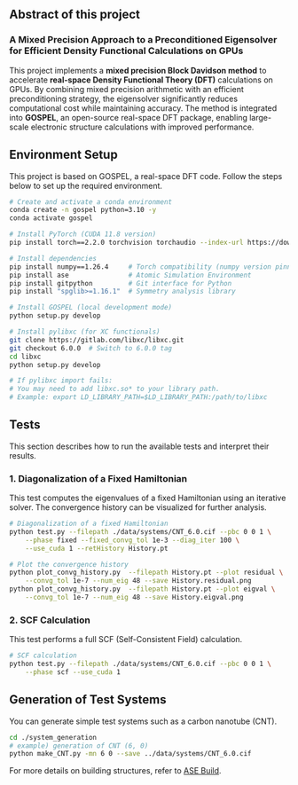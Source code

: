 ## Abstract of this project
### A Mixed Precision Approach to a Preconditioned Eigensolver for Efficient Density Functional Calculations on GPUs
This project implements a **mixed precision Block Davidson method** to accelerate **real-space Density Functional Theory (DFT)** calculations on GPUs. By combining mixed precision arithmetic with an efficient preconditioning strategy, the eigensolver significantly reduces computational cost while maintaining accuracy. The method is integrated into **GOSPEL**, an open-source real-space DFT package, enabling large-scale electronic structure calculations with improved performance.

## Environment Setup
This project is based on GOSPEL, a real-space DFT code.
Follow the steps below to set up the required environment.
```bash
# Create and activate a conda environment
conda create -n gospel python=3.10 -y
conda activate gospel

# Install PyTorch (CUDA 11.8 version)
pip install torch==2.2.0 torchvision torchaudio --index-url https://download.pytorch.org/whl/cu118

# Install dependencies
pip install numpy==1.26.4     # Torch compatibility (numpy version pinned)
pip install ase               # Atomic Simulation Environment
pip install gitpython         # Git interface for Python
pip install "spglib>=1.16.1"  # Symmetry analysis library

# Install GOSPEL (local development mode)
python setup.py develop

# Install pylibxc (for XC functionals)
git clone https://gitlab.com/libxc/libxc.git
git checkout 6.0.0  # Switch to 6.0.0 tag
cd libxc
python setup.py develop

# If pylibxc import fails:
# You may need to add libxc.so* to your library path.
# Example: export LD_LIBRARY_PATH=$LD_LIBRARY_PATH:/path/to/libxc
```

## Tests
This section describes how to run the available tests and interpret their results.

### 1. Diagonalization of a Fixed Hamiltonian
This test computes the eigenvalues of a fixed Hamiltonian using an iterative solver. The convergence history can be visualized for further analysis.

```bash
# Diagonalization of a fixed Hamiltonian
python test.py --filepath ./data/systems/CNT_6.0.cif --pbc 0 0 1 \
    --phase fixed --fixed_convg_tol 1e-3 --diag_iter 100 \
    --use_cuda 1 --retHistory History.pt

# Plot the convergence history
python plot_convg_history.py  --filepath History.pt --plot residual \
    --convg_tol 1e-7 --num_eig 48 --save History.residual.png
python plot_convg_history.py  --filepath History.pt --plot eigval \
    --convg_tol 1e-7 --num_eig 48 --save History.eigval.png
```

### 2. SCF Calculation
This test performs a full SCF (Self-Consistent Field) calculation.

```bash
# SCF calculation
python test.py --filepath ./data/systems/CNT_6.0.cif --pbc 0 0 1 \
    --phase scf --use_cuda 1
```

## Generation of Test Systems
You can generate simple test systems such as a carbon nanotube (CNT).
```bash
cd ./system_generation
# example) generation of CNT (6, 0)
python make_CNT.py -mn 6 0 --save ../data/systems/CNT_6.0.cif
```
For more details on building structures, refer to [ASE Build](https://wiki.fysik.dtu.dk/ase/ase/build/build.html).
